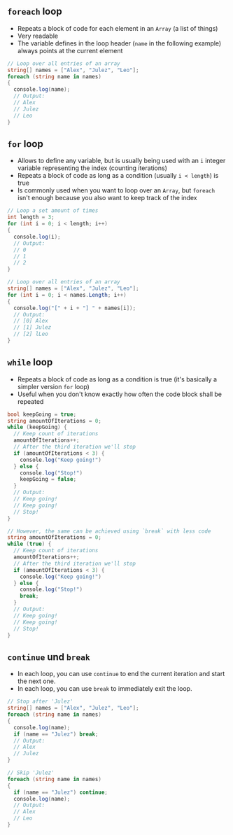 ## `foreach` loop

- Repeats a block of code for each element in an `Array` (a list of things)
- Very readable
- The variable defines in the loop header (`name` in the following example) always points at the current element

```cs
// Loop over all entries of an array
string[] names = ["Alex", "Julez", "Leo"];
foreach (string name in names)
{
  console.log(name);
  // Output:
  // Alex
  // Julez
  // Leo
}
```

## `for` loop

- Allows to define any variable, but is usually being used with an `i` integer variable representing the index (counting iterations)
- Repeats a block of code as long as a condition (usually `i < length`) is true
- Is commonly used when you want to loop over an `Array`, but `foreach` isn't enough because you also want to keep track of the index

```cs
// Loop a set amount of times
int length = 3;
for (int i = 0; i < length; i++)
{
  console.log(i);
  // Output:
  // 0
  // 1
  // 2
}

// Loop over all entries of an array
string[] names = ["Alex", "Julez", "Leo"];
for (int i = 0; i < names.Length; i++)
{
  console.log("[" + i + "] " + names[i]);
  // Output:
  // [0] Alex
  // [1] Julez
  // [2] lLeo
}
```

## `while` loop

- Repeats a block of code as long as a condition is true (it's basically a simpler version `for` loop)
- Useful when you don't know exactly how often the code block shall be repeated

```cs
bool keepGoing = true;
string amountOfIterations = 0;
while (keepGoing) {
  // Keep count of iterations
  amountOfIterations++;
  // After the third iteration we'll stop
  if (amountOfIterations < 3) {
    console.log("Keep going!")
  } else {
    console.log("Stop!")
    keepGoing = false;
  }
  // Output:
  // Keep going!
  // Keep going!
  // Stop!
}

// However, the same can be achieved using `break` with less code
string amountOfIterations = 0;
while (true) {
  // Keep count of iterations
  amountOfIterations++;
  // After the third iteration we'll stop
  if (amountOfIterations < 3) {
    console.log("Keep going!")
  } else {
    console.log("Stop!")
    break;
  }
  // Output:
  // Keep going!
  // Keep going!
  // Stop!
}
```

## `continue` und `break`

- In each loop, you can use `continue` to end the current iteration and start the next one.
- In each loop, you can use `break` to immediately exit the loop.

```cs
// Stop after 'Julez'
string[] names = ["Alex", "Julez", "Leo"];
foreach (string name in names)
{
  console.log(name);
  if (name == "Julez") break;
  // Output:
  // Alex
  // Julez
}

// Skip 'Julez'
foreach (string name in names)
{
  if (name == "Julez") continue;
  console.log(name);
  // Output:
  // Alex
  // Leo
}
```
